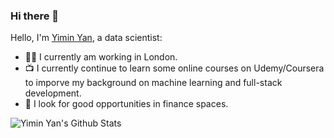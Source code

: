 ### Hi there 👋

Hello, I'm [Yimin Yan](https://www.linkedin.com/in/yimin-y-4baa8320b/), a data scientist:

- 👨‍💼 I currently am working in London.
- 📺 I currently continue to learn some online courses on Udemy/Coursera to imporve my background on machine learning and full-stack development. 
- 👯 I look for good opportunities in finance spaces.
<!--
- 👯 I’m looking to collaborate on ...
- 🤔 I’m looking for help with ...
- 💬 Ask me about ...
- 📫 How to reach me: ...
- 😄 Pronouns:
- ⚡ Fun fact: ...
-->
![Yimin Yan's Github Stats](https://github-readme-stats.vercel.app/api?username=yiminyaninlondon&show_icons=true&title_color=fff&icon_color=79ff97&text_color=9f9f9f&bg_color=151515)
